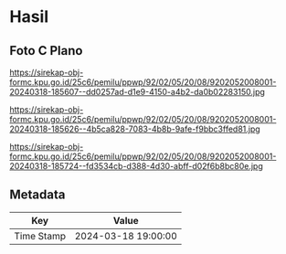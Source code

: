 # Hasil

## Foto C Plano

https://sirekap-obj-formc.kpu.go.id/25c6/pemilu/ppwp/92/02/05/20/08/9202052008001-20240318-185607--dd0257ad-d1e9-4150-a4b2-da0b02283150.jpg

https://sirekap-obj-formc.kpu.go.id/25c6/pemilu/ppwp/92/02/05/20/08/9202052008001-20240318-185626--4b5ca828-7083-4b8b-9afe-f9bbc3ffed81.jpg

https://sirekap-obj-formc.kpu.go.id/25c6/pemilu/ppwp/92/02/05/20/08/9202052008001-20240318-185724--fd3534cb-d388-4d30-abff-d02f6b8bc80e.jpg


## Metadata

| Key        | Value               |
| ---------- | ------------------- |
| Time Stamp | 2024-03-18 19:00:00 |



